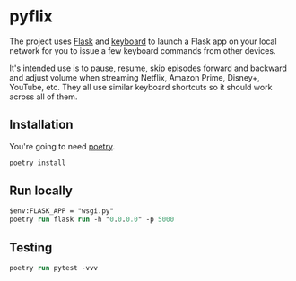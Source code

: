 # pyflix

The project uses [Flask](https://flask.palletsprojects.com/en/2.0.x/) and [keyboard](https://github.com/boppreh/keyboard) to launch a Flask app on your local network for you to issue a few keyboard commands from other devices.

It's intended use is to pause, resume, skip episodes forward and backward and adjust volume when streaming Netflix, Amazon Prime, Disney+, YouTube, etc. They all use similar keyboard shortcuts so it should work across all of them.

## Installation

You're going to need [poetry](https://python-poetry.org/).

```ps
poetry install
```

## Run locally

```ps
$env:FLASK_APP = "wsgi.py"
poetry run flask run -h "0.0.0.0" -p 5000
```

## Testing

```ps
poetry run pytest -vvv
```
